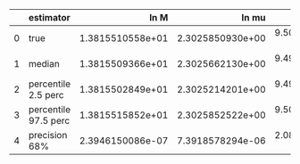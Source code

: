 |    | estimator            |             ln M |            ln mu |                a |               p0 |               e0 |               DL |         costhetaS |             phiS |        costhetaK |             phiK |       Phivarphi0 |            Phir0 |           Lambda |
|---:|:---------------------|-----------------:|-----------------:|-----------------:|-----------------:|-----------------:|-----------------:|------------------:|-----------------:|-----------------:|-----------------:|-----------------:|-----------------:|-----------------:|
|  0 | true                 | 1.3815510558e+01 | 2.3025850930e+00 | 9.5000000000e-01 | 8.4115486167e+00 | 2.0000000000e-01 | 9.5569886680e-01 |  6.1232339957e-17 | 3.1415926536e+00 | 7.0710678119e-01 | 1.0471975512e+00 | 1.0471975512e+00 | 3.1415926536e+00 | 0.0000000000e+00 |
|  1 | median               | 1.3815509366e+01 | 2.3025662130e+00 | 9.4999803430e-01 | 8.4115748069e+00 | 1.9999316266e-01 | 9.6186765771e-01 |  3.7468352083e-03 | 3.1395536182e+00 | 7.0525071894e-01 | 1.0377209687e+00 | 1.0524291312e+00 | 3.0819451566e+00 | 7.2379943910e-05 |
|  2 | percentile 2.5 perc  | 1.3815502849e+01 | 2.3025214201e+00 | 9.4999348059e-01 | 8.4115336939e+00 | 1.9997677100e-01 | 9.0289295262e-01 | -4.3116751260e-02 | 3.1313078372e+00 | 6.6832389167e-01 | 9.5805676051e-01 | 9.2058591273e-01 | 2.8404666281e+00 | 3.2431088701e-06 |
|  3 | percentile 97.5 perc | 1.3815515852e+01 | 2.3025852522e+00 | 9.5000128700e-01 | 8.4116376631e+00 | 2.0000259981e-01 | 1.0287950364e+00 |  5.1158324477e-02 | 3.1481209666e+00 | 7.3698429949e-01 | 1.1134410800e+00 | 1.1808030984e+00 | 3.3083787014e+00 | 2.4516426316e-04 |
|  4 | precision 68%        | 2.3946150086e-07 | 7.3918578294e-06 | 2.0817058839e-06 | 3.1566919777e-06 | 3.3771156242e-05 | 3.3522498378e-02 |  6.2048693011e+00 | 1.3717905775e-03 | 2.4810742113e-02 | 3.7878845860e-02 | 6.3041401268e-02 | 3.8941109722e-02 | 7.6163554513e-01 |